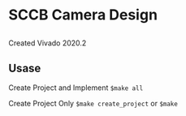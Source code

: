 # SCCB Camera Design
## 
Created Vivado 2020.2

## Usase
Create Project and Implement
`$make all`

Create Project Only
`$make create_project`
or
`$make`
